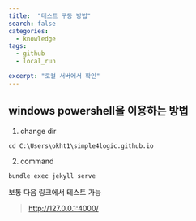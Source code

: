 ```yaml
---
title:  "테스트 구동 방법"
search: false
categories: 
  - knowledge
tags:
  - github
  - local_run

excerpt: "로컬 서버에서 확인"
---
```


## windows powershell을 이용하는 방법

1. change dir

```
cd C:\Users\okht1\simple4logic.github.io
```


2. command

```
bundle exec jekyll serve
```

보통 다음 링크에서 테스트 가능
> http://127.0.0.1:4000/   
